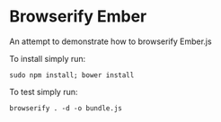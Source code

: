 Browserify Ember
=================
An attempt to demonstrate how to browserify Ember.js

To install simply run:

`sudo npm install; bower install`

To test simply run:

`browserify . -d -o bundle.js`
